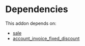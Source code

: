 # Dependencies

This addon depends on:

- [sale](../../odoo-bringout-oca-ocb-sale)
- [account_invoice_fixed_discount](../../odoo-bringout-oca-account-invoicing-account_invoice_fixed_discount)
